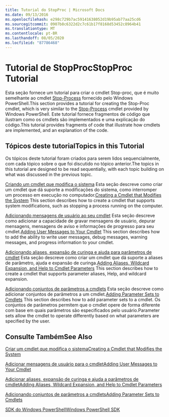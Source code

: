 ```yaml
---
title: Tutorial do StopProc | Microsoft Docs
ms.date: 09/13/2016
ms.openlocfilehash: e298c729b7ac59141638052d19b95ab77aa25cd6
ms.sourcegitcommit: 0907b8c6322d2c7c61b17f8168d53452c8964b41
ms.translationtype: MT
ms.contentlocale: pt-BR
ms.lasthandoff: 08/05/2020
ms.locfileid: "87786468"
---
```

# <a name="stopproc-tutorial"></a><span data-ttu-id="331f4-102">Tutorial de StopProc</span><span class="sxs-lookup"><span data-stu-id="331f4-102">StopProc Tutorial</span></span>

<span data-ttu-id="331f4-103">Esta seção fornece um tutorial para criar o cmdlet Stop-proc, que é muito semelhante ao cmdlet [Stop-Process](/powershell/module/Microsoft.PowerShell.Management/Stop-Process) fornecido pelo Windows PowerShell.</span><span class="sxs-lookup"><span data-stu-id="331f4-103">This section provides a tutorial for creating the Stop-Proc cmdlet, which is very similar to the [Stop-Process](/powershell/module/Microsoft.PowerShell.Management/Stop-Process) cmdlet provided by Windows PowerShell.</span></span> <span data-ttu-id="331f4-104">Este tutorial fornece fragmentos de código que ilustram como os cmdlets são implementados e uma explicação do código.</span><span class="sxs-lookup"><span data-stu-id="331f4-104">This tutorial provides fragments of code that illustrate how cmdlets are implemented, and an explanation of the code.</span></span>

## <a name="topics-in-this-tutorial"></a><span data-ttu-id="331f4-105">Tópicos deste tutorial</span><span class="sxs-lookup"><span data-stu-id="331f4-105">Topics in this Tutorial</span></span>

<span data-ttu-id="331f4-106">Os tópicos deste tutorial foram criados para serem lidos sequencialmente, com cada tópico sobre o que foi discutido no tópico anterior.</span><span class="sxs-lookup"><span data-stu-id="331f4-106">The topics in this tutorial are designed to be read sequentially, with each topic building on what was discussed in the previous topic.</span></span>

<span data-ttu-id="331f4-107">[Criando um cmdlet que modifica o sistema](./creating-a-cmdlet-that-modifies-the-system.md) Esta seção descreve como criar um cmdlet que dá suporte a modificações do sistema, como interromper um processo em execução no computador.</span><span class="sxs-lookup"><span data-stu-id="331f4-107">[Creating a Cmdlet that Modifies the System](./creating-a-cmdlet-that-modifies-the-system.md) This section describes how to create a cmdlet that supports system modifications, such as stopping a process running on the computer.</span></span>

<span data-ttu-id="331f4-108">[Adicionando mensagens de usuário ao seu cmdlet](./adding-user-messages-to-your-cmdlet.md) Esta seção descreve como adicionar a capacidade de gravar mensagens de usuário, depurar mensagens, mensagens de aviso e informações de progresso para seu cmdlet.</span><span class="sxs-lookup"><span data-stu-id="331f4-108">[Adding User Messages to Your Cmdlet](./adding-user-messages-to-your-cmdlet.md) This section describes how to add the ability to write user messages, debug messages, warning messages, and progress information to your cmdlet.</span></span>

<span data-ttu-id="331f4-109">[Adicionando aliases, expansão de curinga e ajuda para parâmetros de cmdlet](./adding-aliases-wildcard-expansion-and-help-to-cmdlet-parameters.md) Esta seção descreve como criar um cmdlet que dá suporte a aliases de parâmetro, ajuda e expansão de curinga.</span><span class="sxs-lookup"><span data-stu-id="331f4-109">[Adding Aliases, Wildcard Expansion, and Help to Cmdlet Parameters](./adding-aliases-wildcard-expansion-and-help-to-cmdlet-parameters.md) This section describes how to create a cmdlet that supports parameter aliases, Help, and wildcard expansion.</span></span>

<span data-ttu-id="331f4-110">[Adicionando conjuntos de parâmetros a cmdlets](./adding-parameter-sets-to-a-cmdlet.md) Esta seção descreve como adicionar conjuntos de parâmetros a um cmdlet.</span><span class="sxs-lookup"><span data-stu-id="331f4-110">[Adding Parameter Sets to Cmdlets](./adding-parameter-sets-to-a-cmdlet.md) This section describes how to add parameter sets to a cmdlet.</span></span> <span data-ttu-id="331f4-111">Os conjuntos de parâmetros permitem que o cmdlet opere de forma diferente com base em quais parâmetros são especificados pelo usuário.</span><span class="sxs-lookup"><span data-stu-id="331f4-111">Parameter sets allow the cmdlet to operate differently based on what parameters are specified by the user.</span></span>

## <a name="see-also"></a><span data-ttu-id="331f4-112">Consulte Também</span><span class="sxs-lookup"><span data-stu-id="331f4-112">See Also</span></span>

[<span data-ttu-id="331f4-113">Criar um cmdlet que modifica o sistema</span><span class="sxs-lookup"><span data-stu-id="331f4-113">Creating a Cmdlet that Modifies the System</span></span>](./creating-a-cmdlet-that-modifies-the-system.md)

[<span data-ttu-id="331f4-114">Adicionar mensagens de usuário para o cmdlet</span><span class="sxs-lookup"><span data-stu-id="331f4-114">Adding User Messages to Your Cmdlet</span></span>](./adding-user-messages-to-your-cmdlet.md)

[<span data-ttu-id="331f4-115">Adicionar aliases, expansão de curinga e ajuda a parâmetros de cmdlet</span><span class="sxs-lookup"><span data-stu-id="331f4-115">Adding Aliases, Wildcard Expansion, and Help to Cmdlet Parameters</span></span>](./adding-aliases-wildcard-expansion-and-help-to-cmdlet-parameters.md)

[<span data-ttu-id="331f4-116">Adicionando conjuntos de parâmetros a cmdlets</span><span class="sxs-lookup"><span data-stu-id="331f4-116">Adding Parameter Sets to Cmdlets</span></span>](./adding-parameter-sets-to-a-cmdlet.md)

[<span data-ttu-id="331f4-117">SDK do Windows PowerShell</span><span class="sxs-lookup"><span data-stu-id="331f4-117">Windows PowerShell SDK</span></span>](../windows-powershell-reference.md)
